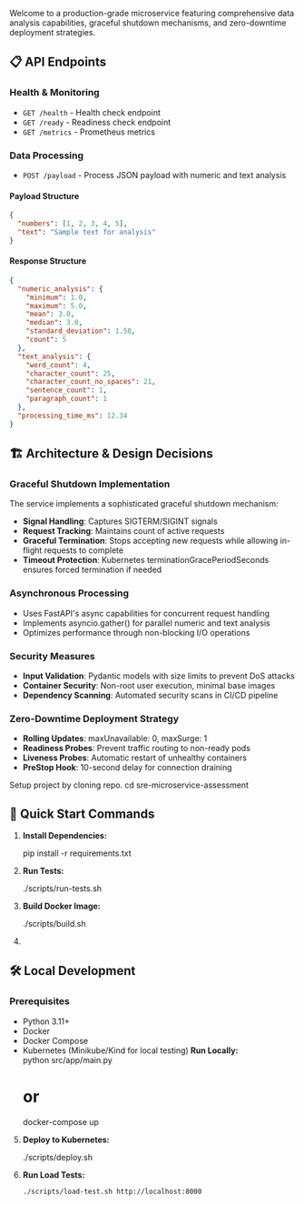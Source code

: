 Welcome to a production-grade microservice featuring comprehensive data analysis capabilities, graceful shutdown mechanisms, and zero-downtime deployment strategies.

## 📋 API Endpoints

### Health & Monitoring
- `GET /health` - Health check endpoint
- `GET /ready` - Readiness check endpoint  
- `GET /metrics` - Prometheus metrics

### Data Processing
- `POST /payload` - Process JSON payload with numeric and text analysis

#### Payload Structure
```json
{
  "numbers": [1, 2, 3, 4, 5],
  "text": "Sample text for analysis"
}
```

#### Response Structure
```json
{
  "numeric_analysis": {
    "minimum": 1.0,
    "maximum": 5.0,
    "mean": 3.0,
    "median": 3.0,
    "standard_deviation": 1.58,
    "count": 5
  },
  "text_analysis": {
    "word_count": 4,
    "character_count": 25,
    "character_count_no_spaces": 21,
    "sentence_count": 1,
    "paragraph_count": 1
  },
  "processing_time_ms": 12.34
}
```

## 🏗️ Architecture & Design Decisions

### Graceful Shutdown Implementation
The service implements a sophisticated graceful shutdown mechanism:
- **Signal Handling**: Captures SIGTERM/SIGINT signals
- **Request Tracking**: Maintains count of active requests
- **Graceful Termination**: Stops accepting new requests while allowing in-flight requests to complete
- **Timeout Protection**: Kubernetes terminationGracePeriodSeconds ensures forced termination if needed

### Asynchronous Processing
- Uses FastAPI's async capabilities for concurrent request handling
- Implements asyncio.gather() for parallel numeric and text analysis
- Optimizes performance through non-blocking I/O operations

### Security Measures
- **Input Validation**: Pydantic models with size limits to prevent DoS attacks
- **Container Security**: Non-root user execution, minimal base images
- **Dependency Scanning**: Automated security scans in CI/CD pipeline

### Zero-Downtime Deployment Strategy
- **Rolling Updates**: maxUnavailable: 0, maxSurge: 1
- **Readiness Probes**: Prevent traffic routing to non-ready pods
- **Liveness Probes**: Automatic restart of unhealthy containers
- **PreStop Hook**: 10-second delay for connection draining

Setup project by cloning repo.
cd sre-microservice-assessment

## 🚀 Quick Start Commands

1. **Install Dependencies:**
   
   pip install -r requirements.txt
   

2. **Run Tests:**
   
   ./scripts/run-tests.sh
   

3. **Build Docker Image:**
   
   ./scripts/build.sh
   

4. 

## 🛠️ Local Development

### Prerequisites
- Python 3.11+
- Docker
- Docker Compose
- Kubernetes (Minikube/Kind for local testing)
  **Run Locally:**  
   python src/app/main.py
   # or
   docker-compose up
   

5. **Deploy to Kubernetes:**
   
   ./scripts/deploy.sh
   

6. **Run Load Tests:**
   ```bash
   ./scripts/load-test.sh http://localhost:8000


